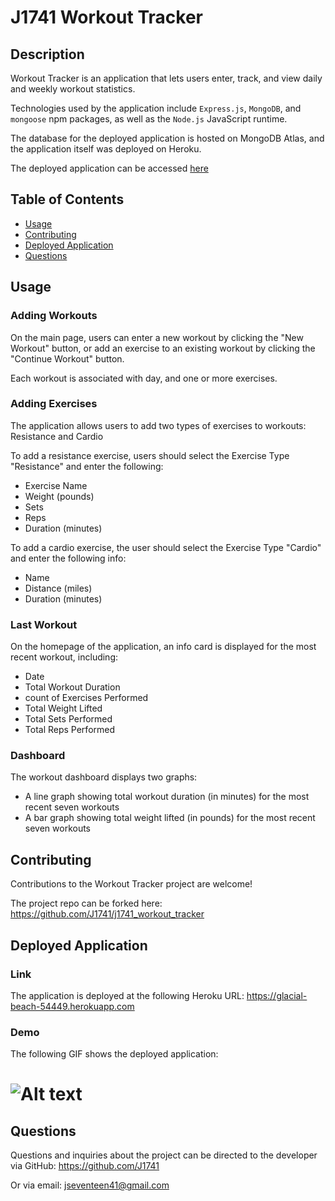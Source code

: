 # J1741 Workout Tracker

## Description

Workout Tracker is an application that lets users enter, track, and view daily and weekly workout statistics.

Technologies used by the application include `Express.js`, `MongoDB`, and `mongoose` npm packages, as well as the `Node.js` JavaScript runtime.

The database for the deployed application is hosted on MongoDB Atlas, and the application itself was deployed on Heroku.

The deployed application can be accessed [here](https://glacial-beach-54449.herokuapp.com)

## Table of Contents

- [Usage](#usage)
- [Contributing](#contributing)
- [Deployed Application](#deployed-application)
- [Questions](#questions)

## Usage

### Adding Workouts

On the main page, users can enter a new workout by clicking the "New Workout" button, or add an exercise to an existing workout by clicking the "Continue Workout" button.

Each workout is associated with day, and one or more exercises.

### Adding Exercises

The application allows users to add two types of exercises to workouts: Resistance and Cardio

To add a resistance exercise, users should select the Exercise Type "Resistance" and enter the following:

- Exercise Name
- Weight (pounds)
- Sets
- Reps
- Duration (minutes)

To add a cardio exercise, the user should select the Exercise Type "Cardio" and enter the following info:

- Name
- Distance (miles)
- Duration (minutes)

### Last Workout

On the homepage of the application, an info card is displayed for the most recent workout, including:

- Date
- Total Workout Duration
- count of Exercises Performed
- Total Weight Lifted
- Total Sets Performed
- Total Reps Performed

### Dashboard

The workout dashboard displays two graphs:

- A line graph showing total workout duration (in minutes) for the most recent seven workouts
- A bar graph showing total weight lifted (in pounds) for the most recent seven workouts

## Contributing

Contributions to the Workout Tracker project are welcome!

The project repo can be forked here: https://github.com/J1741/j1741_workout_tracker

## Deployed Application

### Link

The application is deployed at the following Heroku URL: https://glacial-beach-54449.herokuapp.com

### Demo

The following GIF shows the deployed application:

# ![Alt text](./demo.gif?raw=true "GIF of workout tracker")

## Questions

Questions and inquiries about the project can be directed to the developer via GitHub: https://github.com/J1741

Or via email: jseventeen41@gmail.com
